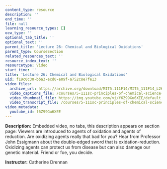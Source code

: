 ```yaml
---
content_type: resource
description: ''
end_time: ''
file: null
learning_resource_types: []
ocw_type: ''
optional_tab_title: ''
optional_text: ''
parent_title: 'Lecture 26: Chemical and Biological Oxidations'
parent_type: CourseSection
related_resources_text: ''
resource_index_text: ''
resourcetype: Video
start_time: ''
title: 'Lecture 26: Chemical and Biological Oxidations'
uid: f19c0c30-bba3-ecd0-e09f-a752c8e7fe13
video_files:
  archive_url: https://archive.org/download/MIT5.111F14/MIT5_111F14_L26_300k.mp4
  video_captions_file: /courses/5-111sc-principles-of-chemical-science-fall-2014/01649c609cb65fa6b789a834fa3e7819_f6Z99Gu6XEE.vtt
  video_thumbnail_file: https://img.youtube.com/vi/f6Z99Gu6XEE/default.jpg
  video_transcript_file: /courses/5-111sc-principles-of-chemical-science-fall-2014/4716a5af11f887229c4147cb9df4ad4d_f6Z99Gu6XEE.pdf
video_metadata:
  youtube_id: f6Z99Gu6XEE
---
```


**Description:** Embedded video, no tabs, this description appears on section page: Viewers are introduced to agents of oxidation and agents of reduction. Are oxidizing agents really that bad for you? Hear from Professor John Essigmann about the double-edged sword that is oxidation-reduction. Oxidizing agents can protect us from disease but can also damage our genetic material. Friend or foe, you decide.

**Instructor:** Catherine Drennan



